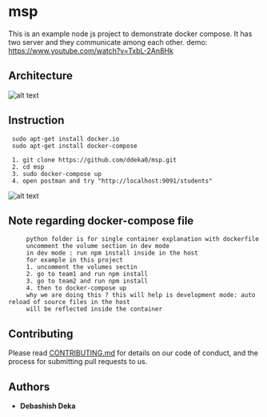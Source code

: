 # msp

This is an example node js project to demonstrate docker compose. It has two server and they communicate among each other.
demo: https://www.youtube.com/watch?v=TxbL-2An8Hk

## Architecture
![alt text](https://github.com/ddeka0/msp/blob/master/compose-architecture.png)

## Instruction

     sudo apt-get install docker.io
     sudo apt-get install docker-compose
     
     1. git clone https://github.com/ddeka0/msp.git
     2. cd msp
     3. sudo docker-compose up
     4. open postman and try "http://localhost:9091/students"
     
![alt text](https://github.com/ddeka0/msp/blob/master/Screenshot%20from%202019-03-11%2023-38-30.png)

## Note regarding docker-compose file
         python folder is for single container explanation with dockerfile
         uncomment the volume section in dev mode
         in dev mode : run npm install inside in the host
         for example in this project
         1. uncomment the volumes sectin
         2. go to team1 and run npm install
         3. go to team2 and run npm install
         4. then to docker-compose up
         why we are doing this ? this will help is development mode: auto reload of source files in the host 
         will be reflected inside the container

## Contributing

Please read [CONTRIBUTING.md](https://gist.github.com/PurpleBooth/b24679402957c63ec426) for details on our code of conduct, and the process for submitting pull requests to us.

## Authors

* **Debashish Deka** 
